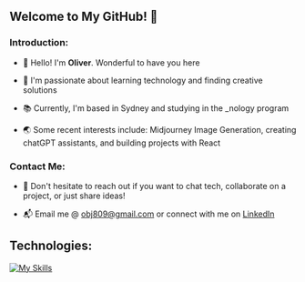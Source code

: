 ## Welcome to My GitHub! 💫

### Introduction:

- 👋 Hello! I'm **Oliver**. Wonderful to have you here

- 🚀 I'm passionate about learning technology and finding creative solutions
  
- 📚 Currently, I'm based in Sydney and studying in the _nology program
  
- 🌏 Some recent interests include: Midjourney Image Generation, creating chatGPT assistants, and building projects with React  

### Contact Me:

- 💬 Don't hesitate to reach out if you want to chat tech, collaborate on a project, or just share ideas!
  
- 📬 Email me @ obj809@gmail.com or connect with me on [LinkedIn](https://www.linkedin.com/in/obj809/)  

## Technologies: 

  [![My Skills](https://skillicons.dev/icons?i=html,css,sass,bootstrap,js,react,nodejs,python,django,flask,java,mongodb,firebase,mysql,aws)](https://skillicons.dev)

<!---
cyberforge1/cyberforge1 is a ✨ special ✨ repository because its `README.md` (this file) appears on your GitHub profile.
You can click the Preview link to take a look at your changes.
--->
<!---
- 🌱 Some recent interests include: Midjourney Image Generation, creating chatGPT assistants, and building projects with React
--->



